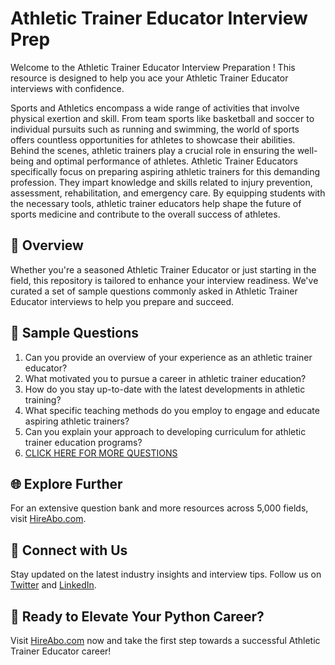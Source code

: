 # Athletic Trainer Educator Interview Prep

Welcome to the Athletic Trainer Educator Interview Preparation ! This resource is designed to help you ace your Athletic Trainer Educator interviews with confidence.

Sports and Athletics encompass a wide range of activities that involve physical exertion and skill. From team sports like basketball and soccer to individual pursuits such as running and swimming, the world of sports offers countless opportunities for athletes to showcase their abilities. Behind the scenes, athletic trainers play a crucial role in ensuring the well-being and optimal performance of athletes. Athletic Trainer Educators specifically focus on preparing aspiring athletic trainers for this demanding profession. They impart knowledge and skills related to injury prevention, assessment, rehabilitation, and emergency care. By equipping students with the necessary tools, athletic trainer educators help shape the future of sports medicine and contribute to the overall success of athletes.

## 🚀 Overview

Whether you're a seasoned Athletic Trainer Educator or just starting in the field, this repository is tailored to enhance your interview readiness. We've curated a set of sample questions commonly asked in Athletic Trainer Educator interviews to help you prepare and succeed.

## 📝 Sample Questions

1. Can you provide an overview of your experience as an athletic trainer educator?
2. What motivated you to pursue a career in athletic trainer education?
3. How do you stay up-to-date with the latest developments in athletic training?
4. What specific teaching methods do you employ to engage and educate aspiring athletic trainers?
5. Can you explain your approach to developing curriculum for athletic trainer education programs?
6. [CLICK HERE FOR MORE QUESTIONS](https://hireabo.com/job/15_3_32/Athletic%20Trainer%20Educator)

## 🌐 Explore Further

For an extensive question bank and more resources across 5,000 fields, visit [HireAbo.com](https://www.hireabo.com).

## 📱 Connect with Us

Stay updated on the latest industry insights and interview tips. Follow us on [Twitter](https://twitter.com/hireabo) and [LinkedIn](https://www.linkedin.com/in/hire-abo-3609972a8/).

## 🚀 Ready to Elevate Your Python Career?

Visit [HireAbo.com](https://www.hireabo.com) now and take the first step towards a successful Athletic Trainer Educator career!